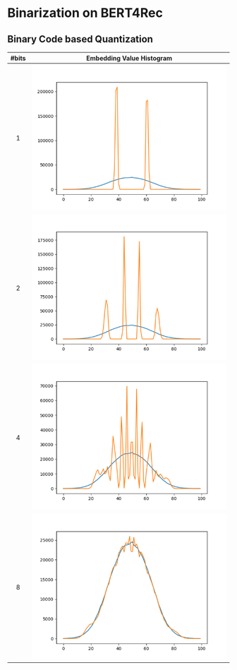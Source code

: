 # Binarization on BERT4Rec
## Binary Code based Quantization

|#bits|Embedding Value Histogram|
|:---:|:-----------------------:|
|  1  |![in1](img/ind1_dep0.png)|
|  2  |![in1](img/ind2_dep0.png)|
|  4  |![in1](img/ind4_dep0.png)|
|  8  |![in1](img/ind8_dep0.png)|